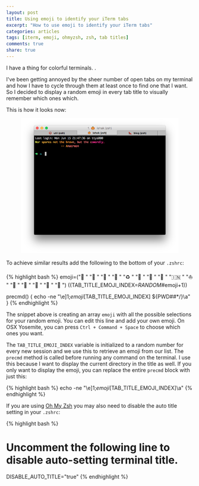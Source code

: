 ```yaml
---
layout: post
title: Using emoji to identify your iTerm tabs
excerpt: "How to use emoji to identify your iTerm tabs"
categories: articles
tags: [iterm, emoji, ohmyzsh, zsh, tab titles]
comments: true
share: true
---
```


I have a thing for colorful terminals. <examples>. 

I've been getting annoyed by the sheer number of open tabs on my terminal and how I have to cycle through them at least once to find one that I want. So I decided to display a random emoji in every tab title to visually remember which ones which.

This is how it looks now:
<figure>
  <img src="/images/emoji-tab-iterm.png">
</figure>


To achieve similar results add the following to the bottom of your `.zshrc`:   

{% highlight bash %}
emoji=("💩 " "👼 " "💋 " "🌺 " "♻️ " "🔞 " "👠 " "💾 " "🇮🇳 " "⛵️ " "🚀 " "🎄 " "🎃 " "🍺 " "🐙 ")
((TAB_TITLE_EMOJI_INDEX=$RANDOM%$#emoji+1))

precmd() {
	echo -ne "\e]1;$emoji[$TAB_TITLE_EMOJI_INDEX] ${PWD##*/}\a"
}
{% endhighlight %}

The snippet above is creating an array `emoji` with all the possible selections for your random emoji. You can edit this line and add your own emoji. On OSX Yosemite, you can press `Ctrl + Command + Space` to choose which ones you want.

The `TAB_TITLE_EMOJI_INDEX` variable is initialized to a random number for every new session and we use this to retrieve an emoji from our list. The `precmd` method is called before running any command on the terminal. I use this because I want to display the current directory in the title as well. If you only want to display the emoji, you can replace the entire `precmd` block with just this:

{% highlight bash %}
echo -ne "\e]1;$emoji[$TAB_TITLE_EMOJI_INDEX]\a"
{% endhighlight %}


If you are using [Oh My Zsh](http://ohmyz.sh/) you may also need to disable the auto title setting in your `.zshrc`:

{% highlight bash %}
# Uncomment the following line to disable auto-setting terminal title.
DISABLE_AUTO_TITLE="true"
{% endhighlight %}



